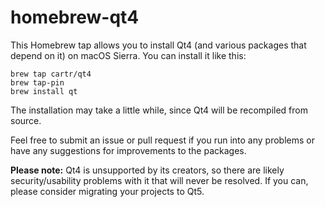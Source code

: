 # homebrew-qt4

This Homebrew tap allows you to install Qt4 (and various packages that depend on it) on macOS Sierra. You can install it like this:

    brew tap cartr/qt4
    brew tap-pin
    brew install qt

The installation may take a little while, since Qt4 will be recompiled from source.

Feel free to submit an issue or pull request if you run into any problems or have any suggestions for improvements to the packages.

**Please note:** Qt4 is unsupported by its creators, so there are likely security/usability problems with it that will never be resolved. If you can, please consider migrating your projects to Qt5.